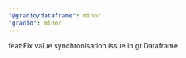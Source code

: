 ```yaml
---
"@gradio/dataframe": minor
"gradio": minor
---
```


feat:Fix value synchronisation issue in gr.Dataframe
